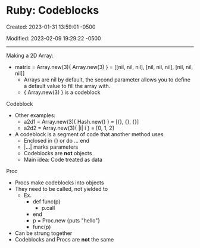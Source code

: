 # Ruby: Codeblocks

Created: 2023-01-31 13:59:01 -0500

Modified: 2023-02-09 19:29:22 -0500

---

Making a 2D Array:

- matrix = Array.new(3){ Array.new(3) } = [[nil, nil, nil], [nil, nil, nil], [nil, nil, nil]]
  - Arrays are nil by default, the second parameter allows you to define a default value to fill the array with.
  - { Array.new(3) } is a codeblock

Codeblock

- Other examples:
  - a2d1 = Array.new(3){ Hash.new() } = [{}, {}, {}]
  - a2d2 = Array.new(3){ |i| i } = [0, 1, 2]
- A codeblock is a segment of code that another method uses
  - Enclosed in {} or do ... end
  - |...| marks parameters
  - Codeblocks are **not** objects
  - Main idea: Code treated as data

Proc

- Procs make codeblocks into objects
- They need to be called, not yielded to
  - Ex.
    - def func(p)
      - p.call
    - end
    - p = Proc.new {puts "hello"}
    - func(p)
- Can be strung together
- Codeblocks and Procs are **not** the same
